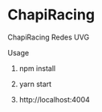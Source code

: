 # ChapiRacing
ChapiRacing Redes UVG

Usage

1. npm install

2. yarn start

3. http://localhost:4004
